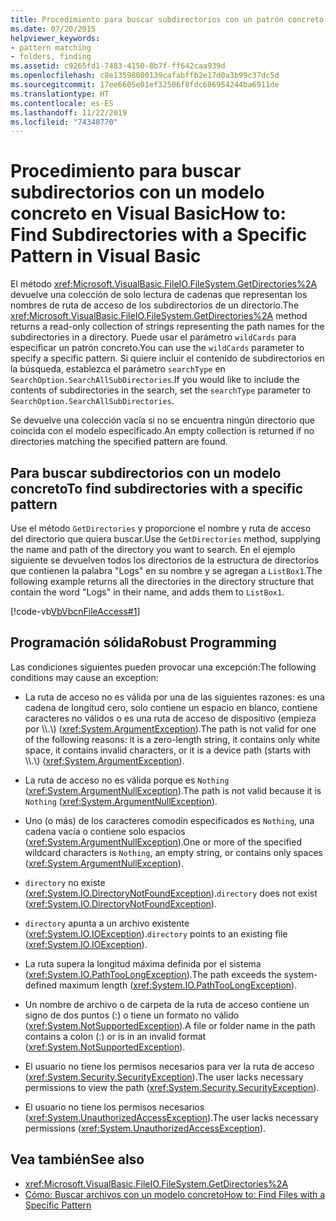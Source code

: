```yaml
---
title: Procedimiento para buscar subdirectorios con un patrón concreto
ms.date: 07/20/2015
helpviewer_keywords:
- pattern matching
- folders, finding
ms.assetid: c9265fd1-7483-4150-8b7f-ff642caa939d
ms.openlocfilehash: c8e13598080139cafabffb2e17d0a3b99c37dc5d
ms.sourcegitcommit: 17ee6605e01ef32506f8fdc686954244ba6911de
ms.translationtype: HT
ms.contentlocale: es-ES
ms.lasthandoff: 11/22/2019
ms.locfileid: "74348770"
---
```

# <a name="how-to-find-subdirectories-with-a-specific-pattern-in-visual-basic"></a><span data-ttu-id="ae755-102">Procedimiento para buscar subdirectorios con un modelo concreto en Visual Basic</span><span class="sxs-lookup"><span data-stu-id="ae755-102">How to: Find Subdirectories with a Specific Pattern in Visual Basic</span></span>

<span data-ttu-id="ae755-103">El método <xref:Microsoft.VisualBasic.FileIO.FileSystem.GetDirectories%2A> devuelve una colección de solo lectura de cadenas que representan los nombres de ruta de acceso de los subdirectorios de un directorio.</span><span class="sxs-lookup"><span data-stu-id="ae755-103">The <xref:Microsoft.VisualBasic.FileIO.FileSystem.GetDirectories%2A> method returns a read-only collection of strings representing the path names for the subdirectories in a directory.</span></span> <span data-ttu-id="ae755-104">Puede usar el parámetro `wildCards` para especificar un patrón concreto.</span><span class="sxs-lookup"><span data-stu-id="ae755-104">You can use the `wildCards` parameter to specify a specific pattern.</span></span> <span data-ttu-id="ae755-105">Si quiere incluir el contenido de subdirectorios en la búsqueda, establezca el parámetro `searchType` en `SearchOption.SearchAllSubDirectories`.</span><span class="sxs-lookup"><span data-stu-id="ae755-105">If you would like to include the contents of subdirectories in the search, set the `searchType` parameter to `SearchOption.SearchAllSubDirectories`.</span></span>

<span data-ttu-id="ae755-106">Se devuelve una colección vacía si no se encuentra ningún directorio que coincida con el modelo especificado.</span><span class="sxs-lookup"><span data-stu-id="ae755-106">An empty collection is returned if no directories matching the specified pattern are found.</span></span>

## <a name="to-find-subdirectories-with-a-specific-pattern"></a><span data-ttu-id="ae755-107">Para buscar subdirectorios con un modelo concreto</span><span class="sxs-lookup"><span data-stu-id="ae755-107">To find subdirectories with a specific pattern</span></span>

<span data-ttu-id="ae755-108">Use el método `GetDirectories` y proporcione el nombre y ruta de acceso del directorio que quiera buscar.</span><span class="sxs-lookup"><span data-stu-id="ae755-108">Use the `GetDirectories` method, supplying the name and path of the directory you want to search.</span></span> <span data-ttu-id="ae755-109">En el ejemplo siguiente se devuelven todos los directorios de la estructura de directorios que contienen la palabra "Logs" en su nombre y se agregan a `ListBox1`.</span><span class="sxs-lookup"><span data-stu-id="ae755-109">The following example returns all the directories in the directory structure that contain the word "Logs" in their name, and adds them to `ListBox1`.</span></span>

[!code-vb[VbVbcnFileAccess#1](~/samples/snippets/visualbasic/VS_Snippets_VBCSharp/VbVbcnFileAccess/VB/Class1.vb#1)]

## <a name="robust-programming"></a><span data-ttu-id="ae755-110">Programación sólida</span><span class="sxs-lookup"><span data-stu-id="ae755-110">Robust Programming</span></span>

<span data-ttu-id="ae755-111">Las condiciones siguientes pueden provocar una excepción:</span><span class="sxs-lookup"><span data-stu-id="ae755-111">The following conditions may cause an exception:</span></span>

- <span data-ttu-id="ae755-112">La ruta de acceso no es válida por una de las siguientes razones: es una cadena de longitud cero, solo contiene un espacio en blanco, contiene caracteres no válidos o es una ruta de acceso de dispositivo (empieza por \\\\.\\) (<xref:System.ArgumentException>).</span><span class="sxs-lookup"><span data-stu-id="ae755-112">The path is not valid for one of the following reasons: it is a zero-length string, it contains only white space, it contains invalid characters, or it is a device path (starts with \\\\.\\) (<xref:System.ArgumentException>).</span></span>

- <span data-ttu-id="ae755-113">La ruta de acceso no es válida porque es `Nothing` (<xref:System.ArgumentNullException>).</span><span class="sxs-lookup"><span data-stu-id="ae755-113">The path is not valid because it is `Nothing` (<xref:System.ArgumentNullException>).</span></span>

- <span data-ttu-id="ae755-114">Uno (o más) de los caracteres comodín especificados es `Nothing`, una cadena vacía o contiene solo espacios (<xref:System.ArgumentNullException>).</span><span class="sxs-lookup"><span data-stu-id="ae755-114">One or more of the specified wildcard characters is `Nothing`, an empty string, or contains only spaces (<xref:System.ArgumentNullException>).</span></span>

- <span data-ttu-id="ae755-115">`directory` no existe (<xref:System.IO.DirectoryNotFoundException>).</span><span class="sxs-lookup"><span data-stu-id="ae755-115">`directory` does not exist (<xref:System.IO.DirectoryNotFoundException>).</span></span>

- <span data-ttu-id="ae755-116">`directory` apunta a un archivo existente (<xref:System.IO.IOException>).</span><span class="sxs-lookup"><span data-stu-id="ae755-116">`directory` points to an existing file (<xref:System.IO.IOException>).</span></span>

- <span data-ttu-id="ae755-117">La ruta supera la longitud máxima definida por el sistema (<xref:System.IO.PathTooLongException>).</span><span class="sxs-lookup"><span data-stu-id="ae755-117">The path exceeds the system-defined maximum length (<xref:System.IO.PathTooLongException>).</span></span>

- <span data-ttu-id="ae755-118">Un nombre de archivo o de carpeta de la ruta de acceso contiene un signo de dos puntos (:) o tiene un formato no válido (<xref:System.NotSupportedException>).</span><span class="sxs-lookup"><span data-stu-id="ae755-118">A file or folder name in the path contains a colon (:) or is in an invalid format (<xref:System.NotSupportedException>).</span></span>

- <span data-ttu-id="ae755-119">El usuario no tiene los permisos necesarios para ver la ruta de acceso (<xref:System.Security.SecurityException>).</span><span class="sxs-lookup"><span data-stu-id="ae755-119">The user lacks necessary permissions to view the path (<xref:System.Security.SecurityException>).</span></span>

- <span data-ttu-id="ae755-120">El usuario no tiene los permisos necesarios (<xref:System.UnauthorizedAccessException>).</span><span class="sxs-lookup"><span data-stu-id="ae755-120">The user lacks necessary permissions (<xref:System.UnauthorizedAccessException>).</span></span>

## <a name="see-also"></a><span data-ttu-id="ae755-121">Vea también</span><span class="sxs-lookup"><span data-stu-id="ae755-121">See also</span></span>

- <xref:Microsoft.VisualBasic.FileIO.FileSystem.GetDirectories%2A>
- [<span data-ttu-id="ae755-122">Cómo: Buscar archivos con un modelo concreto</span><span class="sxs-lookup"><span data-stu-id="ae755-122">How to: Find Files with a Specific Pattern</span></span>](../../../../visual-basic/developing-apps/programming/drives-directories-files/how-to-find-files-with-a-specific-pattern.md)
